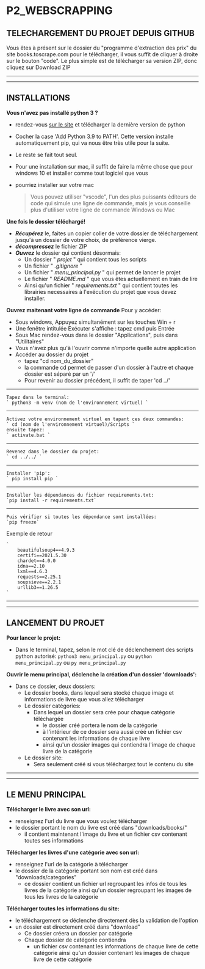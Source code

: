 # P2_WEBSCRAPPING

## TELECHARGEMENT DU PROJET DEPUIS GITHUB

Vous êtes à présent sur le dossier du "programme d'extraction des prix" du site books.toscrape.com
pour le télécharger, il vous suffit de cliquer à droite sur le bouton "code".
Le plus simple est de télécharger sa version ZIP, donc cliquez sur Download ZIP

---
---

## INSTALLATIONS

**Vous n'avez pas installé python 3 ?**

- rendez-vous [sur le site](https://www.python.org/downloads/) et télécharger la dernière version de python
- Cocher la case 'Add Python 3.9 to PATH'. Cette version installe automatiquement pip, qui va nous être très utile pour la suite.
- Le reste se fait tout seul.
- Pour une installation sur mac, il suffit de faire la même chose que pour windows 10 et installer comme tout logiciel que vous
- pourriez installer sur votre mac

    > Vous pouvez utiliser "vscode", l'un des plus puissants éditeurs de code qui   simule une ligne de commande, mais je vous conseille plus d'utiliser votre ligne de commande Windows ou Mac

**Une fois le dossier téléchargé!**

- ***Récupérez*** le, faites un copier coller de votre dossier de téléchargement jusqu'à un dossier de votre choix, de préférence vierge.
- ***décompressez*** le fichier ZIP
- ***Ouvrez*** le dossier qui contient désormais:
  - Un dossier " *projet* " qui contient tous les scripts
  - Un fichier " *.gitignore* "
  - Un fichier " *menu_principal.py* " qui permet de lancer le projet
  - Le fichier " *README.md* " que vous êtes actuellement en train de lire
  - Ainsi qu'un fichier " *requirements.txt* " qui contient toutes les librairies necessaires à l'exécution du projet que vous devez installer.

**Ouvrez maitenant votre ligne de commande**
Pour y accéder:

- Sous windows, Appuyez simultanément sur les touches Win + r
- Une fenêtre intitulée Exécuter s'affiche : tapez cmd puis Entrée
- Sous Mac rendez-vous dans le dossier "Applications", puis dans "Utilitaires"
- Vous n'avez plus qu'à l'ouvrir comme n'importe quelle autre application
- Accéder au dossier du projet
  - tapez "cd nom_du_dossier"
  - la commande cd permet de passer d'un dossier à l'autre et chaque dossier est séparé par un '/'
  - Pour revenir au dossier précédent, il suffit de taper 'cd ../'

---

    Tapez dans le terminal:
    ` python3 -m venv (nom de l'environnement virtuel) `

---

    Activez votre environnement virtuel en tapant ces deux commandes:
    ` cd (nom de l'environnement virtuel)/Scripts `
    ensuite tapez:
    ` activate.bat `

---

    Revenez dans le dossier du projet:
    ` cd ../../ `

---

    Installer 'pip':
    ` pip install pip `

---

    Installer les dépendances du fichier requirements.txt:
    `pip install -r requirements.txt`

---

    Puis vérifier si toutes les dépendance sont installées:
    `pip freeze`
Exemple de retour

    `
        beautifulsoup4==4.9.3
        certifi==2021.5.30
        chardet==4.0.0
        idna==2.10
        lxml==4.6.3
        requests==2.25.1
        soupsieve==2.2.1
        urllib3==1.26.5
    `
---
---

## LANCEMENT DU PROJET

**Pour lancer le projet:**

- Dans le terminal, tapez, selon le mot clé de déclenchement des scripts python autorisé:
`python3 menu_principal.py`
ou
`python menu_principal.py`
ou
`py menu_principal.py`

**Ouvrir le menu principal, déclenche la création d'un dossier 'downloads':**

- Dans ce dossier, deux dossiers:
  - Le dossier books, dans lequel sera stocké chaque image et informations de livre que vous allez télécharger
  - Le dossier catégories:
    - Dans lequel un dossier sera crée pour chaque catégorie téléchargée
      - le dossier créé portera le nom de la catégorie
      - à l'intérieur de ce dossier sera aussi créé un fichier csv contenant les informations de chaque livre
      - ainsi qu'un dossier images qui contiendra l'image de chaque livre de la catégorie
  - Le dossier site:
    - Sera seulement créé si vous téléchargez tout le contenu du site

---
---

## **LE MENU PRINCIPAL**

**Télécharger le livre avec son url:**

- renseignez l'url du livre que vous voulez télécharger
- le dossier portant le nom du livre est créé dans "downloads/books/"
  - il contient maintenant l'image du livre et un fichier csv contenant toutes ses informations

**Télécharger les livres d'une catégorie avec son url:**

- renseignez l'url de la catégorie à télécharger
- le dossier de la catégorie portant son nom est créé dans "downloads/categories"
  - ce dossier contient un fichier url regroupant les infos de tous les livres de la catégorie
  ainsi qu'un dossier regroupant les images de tous les livres de la catégorie

**Télécharger toutes les informations du site:**

- le téléchargement se déclenche directement dès la validation de l'option
- un dossier est directement créé dans "download"
  - Ce dossier créera un dossier par catégorie
  - Chaque dossier de catégorie contiendra
    - un fichier csv contenant les informations de chaque livre de cette catégorie
    ainsi qu'un dossier contenant les images de chaque livre de cette catégorie
